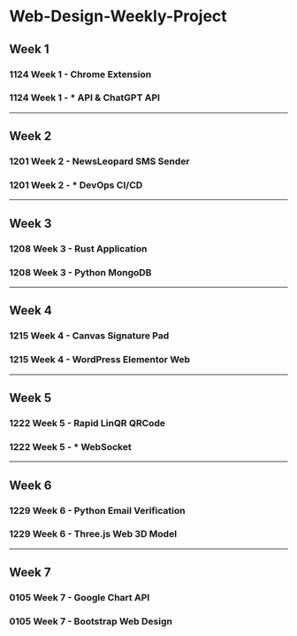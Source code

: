 # Web-Design-Weekly-Project

Week 1
---
### 1124 Week 1 - Chrome Extension
### 1124 Week 1 - * API & ChatGPT API

---

Week 2
---
### 1201 Week 2 - NewsLeopard SMS Sender
### 1201 Week 2 - * DevOps CI/CD

---

Week 3
---
### 1208 Week 3 - Rust Application
### 1208 Week 3 - Python MongoDB

---

Week 4
---
### 1215 Week 4 - Canvas Signature Pad
### 1215 Week 4 - WordPress Elementor Web

---

Week 5
---
### 1222 Week 5 - Rapid LinQR QRCode
### 1222 Week 5 - * WebSocket

---

Week 6
---
### 1229 Week 6 - Python Email Verification
### 1229 Week 6 - Three.js Web 3D Model

---

Week 7
---
### 0105 Week 7 - Google Chart API
### 0105 Week 7 - Bootstrap Web Design